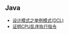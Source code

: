 
## Java
* [设计模式之单例模式(DCL)](https://github.com/IT-GreenHand/language-demo/tree/master/Java/SingleCaseDCL)
* [证明CPU乱序执行指令](https://github.com/IT-GreenHand/language-demo/tree/master/Java/cpuDisorder)
